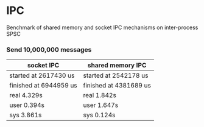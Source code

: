 # IPC
Benchmark of shared memory and socket IPC mechanisms on inter-process SPSC  

### Send 10,000,000 messages

|  socket IPC           |  shared memory IPC    |
| --------              | -------               |
| started at 2617430 us | started at 2542178 us |
| finished at 6944959 us| finished at 4381689 us|
| real    4.329s        | real    1.842s        |
| user    0.394s        | user    1.647s        |
| sys     3.861s        | sys     0.124s        |
